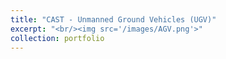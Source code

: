 ```yaml
---
title: "CAST - Unmanned Ground Vehicles (UGV)"
excerpt: "<br/><img src='/images/AGV.png'>"
collection: portfolio
---
```




